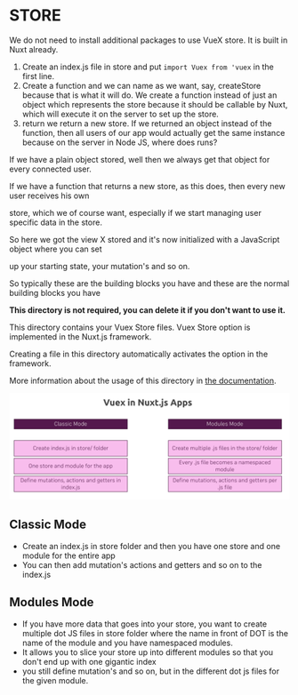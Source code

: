 # STORE

We do not need to install additional packages to use VueX store. It is built in Nuxt already.

1. Create an index.js file in store and put `import Vuex from 'vuex` in the first line.
2. Create a function and we can name as we want, say, createStore because that is what it will do. We create a function instead of just an object which represents the store because it should be callable by Nuxt, which will execute it on the server to set up the store.
3. return we return a new store. If we returned an object instead of the function, then all users of our app would actually get the same instance because on the server in Node JS, where does runs?

If we have a plain object stored, well then we always get that object for every connected user.

If we have a function that returns a new store, as this does, then every new user receives his own

store, which we of course want, especially if we start managing user specific data in the store.

So here we got the view X stored and it's now initialized with a JavaScript object where you can set

up your starting state, your mutation's and so on.

So typically these are the building blocks you have and these are the normal building blocks you have

**This directory is not required, you can delete it if you don't want to use it.**

This directory contains your Vuex Store files.
Vuex Store option is implemented in the Nuxt.js framework.

Creating a file in this directory automatically activates the option in the framework.

More information about the usage of this directory in [the documentation](https://nuxtjs.org/guide/vuex-store).

![VueX](../static/vuex-readme.png)

## Classic Mode

- Create an index.js in store folder and then you have one store and one module for the entire app
- You can then add mutation's actions and getters and so on to the index.js

## Modules Mode

- If you have more data that goes into your store, you want to create multiple dot JS files in store folder where the name in front of DOT is the name of the module and you have namespaced modules.
- It allows you to slice your store up into different modules so that you don't end up with one gigantic index
- you still define mutation's and so on, but in the different dot js files for the given module.
